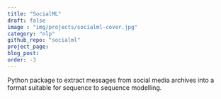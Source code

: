 ```yaml
---
title: "SocialML"
draft: false
image : "img/projects/socialml-cover.jpg"
category: "nlp"
github_repo: "socialml"
project_page: 
blog_post: 
order: -3
---
```


Python package to extract messages from social media archives into a format suitable for sequence to sequence modelling.
